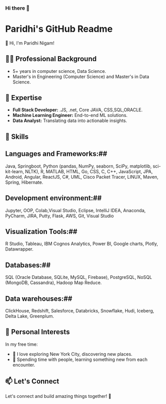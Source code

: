 ### Hi there 👋


# Paridhi's GitHub Readme

👋 Hi, I'm Paridhi Nigam!

## 👨‍💻 Professional Background

- 5+ years in computer science, Data Science.
- Master's in Engineering (Computer Science) and Master's in Data Science.

## 💼 Expertise

- **Full Stack Developer:** .JS, .net, Core JAVA, CSS,SQL,ORACLE.
- **Machine Learning Engineer:** End-to-end ML solutions.
- **Data Analyst:** Translating data into actionable insights.

## 🚀 Skills

## Languages and Frameworks:##
Java, Springboot, Python (pandas, NumPy, seaborn, SciPy, matplotlib, sci-kit-learn, NLTK), R, MATLAB, HTML, Go, CSS, C, C++, JavaScript, JPA, Android, Angular, ReactJS, C#, UML, Cisco Packet Tracer, LINUX, Maven, Spring, Hibernate.
## Development environment:##
Jupyter, OOP, Colab,Visual Studio, Eclipse, IntelliJ IDEA, Anaconda, PyCharm, JIRA, Putty, Flask, AWS, Git, Visual Studio
## Visualization Tools:##
R Studio, Tableau, IBM Cognos Analytics, Power BI, Google charts, Plotly, Datawrapper.
## Databases:##
SQL (Oracle Database, SQLite, MySQL, Firebase), PostgreSQL, NoSQL (MongoDB, Cassandra), Hadoop Map Reduce.
## Data warehouses:##
ClickHouse, Redshift, Salesforce, Databricks, Snowflake, Hudi, Iceberg, Delta Lake, Greenplum.

## 🌆 Personal Interests

In my free time:

- 🗽 I love exploring New York City, discovering new places.
- 🤝 Spending time with people, learning something new from each encounter.

## 📫 Let's Connect

[
](https://www.linkedin.com/in/paridhip/)
Let's connect and build amazing things together! 🚀
<!--

-->
